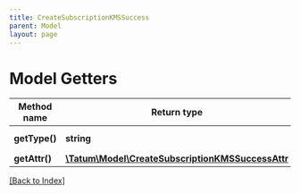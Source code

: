 ```yaml
---
title: CreateSubscriptionKMSSuccess
parent: Model
layout: page
---
```


# Model Getters

Method name | Return type | Description | Notes
------------ | ------------- | ------------- | -------------
**getType()** | **string** | Type of the subscription. |
**getAttr()** | [**\Tatum\Model\CreateSubscriptionKMSSuccessAttr**](CreateSubscriptionKMSSuccessAttr.md) |  |

[[Back to Index]](../index.md)
